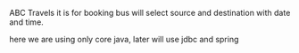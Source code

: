 ABC Travels it is for booking bus 
will select source and destination with date and time.

here we are using only core java, later will use jdbc and spring
